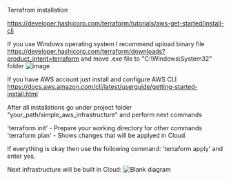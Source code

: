 Terrafrom installation

https://developer.hashicorp.com/terraform/tutorials/aws-get-started/install-cli

If you use Windows operating system I recommend upload binary file https://developer.hashicorp.com/terraform/downloads?product_intent=terraform and move .exe file to "C:\Windows\System32" folder
![image](https://user-images.githubusercontent.com/63021874/218686342-e97376c0-bcff-48d8-b7a5-58582966502c.png)

If you have AWS account just install and configure AWS CLI https://docs.aws.amazon.com/cli/latest/userguide/getting-started-install.html

After all installations go under project folder "your_path/simple_aws_infrastructure" and perform next commands

'terraform init' - Prepare your working directory for other commands  
'terraform plan' - Shows changes that will be applyed in Cloud.

If everything is okay then use the following command:
'terraform apply' and enter yes.

Next infrastructure will be built in Cloud:
![Blank diagram](https://user-images.githubusercontent.com/63021874/218694194-b09be79e-c698-437b-9f72-43983bffba8c.png)


